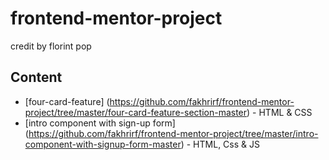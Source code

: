 # frontend-mentor-project
credit by florint pop


## Content 

* [four-card-feature] (https://github.com/fakhrirf/frontend-mentor-project/tree/master/four-card-feature-section-master) - HTML & CSS
* [intro component with sign-up form] (https://github.com/fakhrirf/frontend-mentor-project/tree/master/intro-component-with-signup-form-master) - HTML, Css & JS
